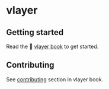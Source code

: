# vlayer

## Getting started

Read the 📖 [vlayer book](https://book.vlayer.xyz/getting_started.html) to get started.


## Contributing

See [contributing](https://book.vlayer.xyz/contributing.html) section in vlayer book.


